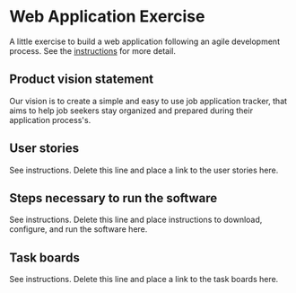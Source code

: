 # Web Application Exercise

A little exercise to build a web application following an agile development process. See the [instructions](instructions.md) for more detail.

## Product vision statement

Our vision is to create a simple and easy to use job application tracker, that aims to help job seekers stay organized and prepared during their application process's.

## User stories

See instructions. Delete this line and place a link to the user stories here.

## Steps necessary to run the software

See instructions. Delete this line and place instructions to download, configure, and run the software here.

## Task boards

See instructions. Delete this line and place a link to the task boards here.
